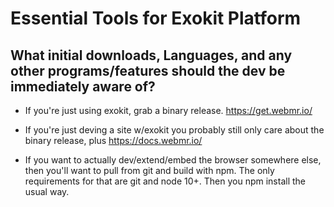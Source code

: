 # Essential Tools for Exokit Platform
   ## What initial downloads, Languages, and any other programs/features should the dev be immediately aware of?

   * If you're just using exokit, grab a binary release. https://get.webmr.io/
   
   * If you're just deving a site w/exokit you probably still only care about the binary release, plus https://docs.webmr.io/
   
   * If you want to actually dev/extend/embed the browser somewhere else, then you'll want to pull from git and build with npm. The only requirements for that are git and node 10+. Then you npm install the usual way.

    
